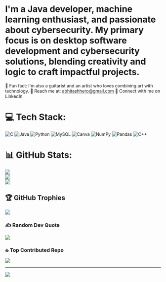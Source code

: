 # I'm a Java developer, machine learning enthusiast, and passionate about cybersecurity. My primary focus is on desktop software development and cybersecurity solutions, blending creativity and logic to craft impactful projects.

🎸 Fun fact: I'm also a guitarist and an artist who loves combining art with technology.
📧 Reach me at: abhitashhero@gmail.com
💼 Connect with me on LinkedIn


# 💻 Tech Stack:
![C](https://img.shields.io/badge/c-%2300599C.svg?style=for-the-badge&logo=c&logoColor=white) ![Java](https://img.shields.io/badge/java-%23ED8B00.svg?style=for-the-badge&logo=openjdk&logoColor=white) ![Python](https://img.shields.io/badge/python-3670A0?style=for-the-badge&logo=python&logoColor=ffdd54) ![MySQL](https://img.shields.io/badge/mysql-4479A1.svg?style=for-the-badge&logo=mysql&logoColor=white) ![Canva](https://img.shields.io/badge/Canva-%2300C4CC.svg?style=for-the-badge&logo=Canva&logoColor=white) ![NumPy](https://img.shields.io/badge/numpy-%23013243.svg?style=for-the-badge&logo=numpy&logoColor=white) ![Pandas](https://img.shields.io/badge/pandas-%23150458.svg?style=for-the-badge&logo=pandas&logoColor=white) ![C++](https://img.shields.io/badge/c++-%2300599C.svg?style=for-the-badge&logo=c%2B%2B&logoColor=white)
# 📊 GitHub Stats:
![](https://github-readme-stats.vercel.app/api?username=Abhitash&theme=dark&hide_border=false&include_all_commits=false&count_private=false)<br/>
![](https://github-readme-streak-stats.herokuapp.com/?user=Abhitash&theme=dark&hide_border=false)<br/>
![](https://github-readme-stats.vercel.app/api/top-langs/?username=Abhitash&theme=dark&hide_border=false&include_all_commits=false&count_private=false&layout=compact)

## 🏆 GitHub Trophies
![](https://github-profile-trophy.vercel.app/?username=Abhitash&theme=radical&no-frame=false&no-bg=true&margin-w=4)

### ✍️ Random Dev Quote
![](https://quotes-github-readme.vercel.app/api?type=horizontal&theme=radical)

### 🔝 Top Contributed Repo
![](https://github-contributor-stats.vercel.app/api?username=Abhitash&limit=5&theme=dark&combine_all_yearly_contributions=true)

---
[![](https://visitcount.itsvg.in/api?id=Abhitash&icon=0&color=0)](https://visitcount.itsvg.in)

<!-- Proudly created with GPRM ( https://gprm.itsvg.in ) -->
